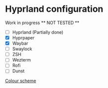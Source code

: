 # Hyprland configuration

Work in progress
** NOT TESTED **

- [ ] Hyprland (Partially done)
- [x] Hyprpaper
- [x] Waybar
- [ ] Swaylock
- [ ] ZSH
- [ ] Wezterm
- [ ] Rofi
- [ ] Dunst

[Colour scheme](https://github.com/morhetz/gruvbox)
